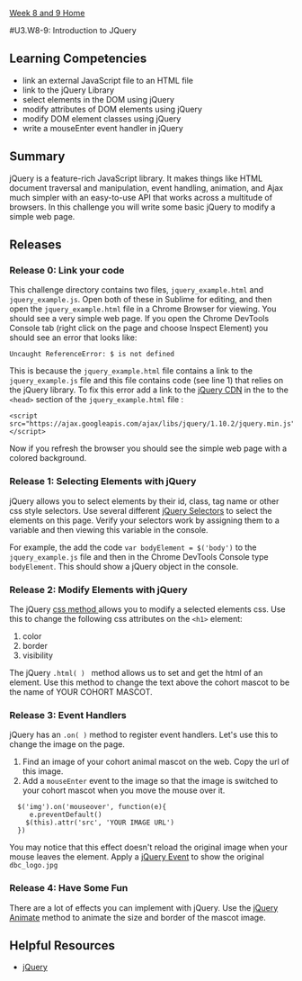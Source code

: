 [Week 8 and 9 Home](./)

#U3.W8-9: Introduction to JQuery

## Learning Competencies
- link an external JavaScript file to an HTML file
- link to the jQuery Library
- select elements in the DOM using jQuery
- modify attributes of DOM elements using jQuery
- modify DOM element classes using jQuery
- write a mouseEnter event handler in jQuery 

## Summary
jQuery is a feature-rich JavaScript library. It makes things like HTML document traversal and manipulation, event handling, animation, and Ajax much simpler with an easy-to-use API that works across a multitude of browsers. In this challenge you will write some basic jQuery to modify a simple web page. 


## Releases
### Release 0: Link your code
This challenge directory contains two files, `jquery_example.html` and `jquery_example.js`.  Open both of these in Sublime for editing, and then open the  `jquery_example.html`  file in a Chrome Browser for viewing.  You should see a very simple web page.  If you open the Chrome DevTools Console tab (right click on the page and choose Inspect Element) you should see an error that looks like: 

```
Uncaught ReferenceError: $ is not defined 
```

This is because the `jquery_example.html` file contains a link to the `jquery_example.js` file and this file contains code (see line 1) that relies on the jQuery library.  To fix this error add a link to the [jQuery CDN](https://developers.google.com/speed/libraries/devguide#jquery) in the to the `<head>` section of the  `jquery_example.html` file :

```
<script src="https://ajax.googleapis.com/ajax/libs/jquery/1.10.2/jquery.min.js"></script>

```
Now if you refresh the browser you should see the simple web page with a colored background. 

### Release 1: Selecting Elements with jQuery
jQuery allows you to select elements by their id, class, tag name or other css style selectors.  Use several different [jQuery Selectors](http://api.jquery.com/category/selectors/) to select the elements on this page.  Verify your selectors work by assigning them to a variable and then viewing this variable in the console.  

For example, the add the code `var bodyElement = $('body')` to the `jquery_example.js` file and then in the Chrome DevTools Console type `bodyElement`.  This should show a jQuery object in the console.  

### Release 2: Modify Elements with jQuery
The jQuery [css method ]( http://api.jquery.com/css/) allows you to modify a selected elements css.  Use this to change the following css attributes on the `<h1>` element:

1. color
2. border
3. visibility

The jQuery `.html( ) ` method allows us to set and get the html of an element.  Use this method to change the text above the cohort mascot to be the name of YOUR COHORT MASCOT.

### Release 3: Event Handlers
jQuery has an `.on( )` method to register event handlers.  Let's use this to change the image on the page. 

1. Find an image of your cohort animal mascot on the web. Copy the url of this image.  
2. Add a `mouseEnter` event to the image so that the image is switched to your cohort mascot when you move the mouse over it. 

```
  $('img').on('mouseover', function(e){
     e.preventDefault()
    $(this).attr('src', 'YOUR IMAGE URL')
  })
```  

You may notice that this effect doesn't reload the original image when your mouse leaves the element.  Apply a [jQuery Event](http://api.jquery.com/category/events/) to show the original `dbc_logo.jpg`

### Release 4: Have Some Fun
There are a lot of effects you can implement with jQuery.  Use the [jQuery Animate](http://api.jquery.com/animate/) method to animate the size and border of the mascot image.  

## Helpful Resources
* [jQuery](http://jquery.com/ )
